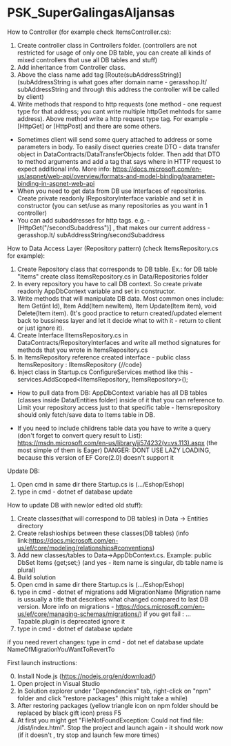 # PSK_SuperGalingasAljansas

How to Controller (for example check ItemsController.cs):
1. Create controller class in Controllers folder. (controllers are not restricted for usage of only one DB table, you can create all kinds of mixed controllers that use all DB tables and stuff)
2. Add inheritance from Controller class.
3. Above the class name add tag [Route(subAddressString)] (subAddressString is what goes after domain name - gerasshop.lt/ subAddressString and through this address the controller will be called by client)
4. Write methods that respond to http requests (one method - one request type for that address; you cant write multiple httpGet mehtods for same address). Above method write a http request type tag. For example - [HttpGet] or [HttpPost] and there are some others.
* Sometimes client will send some query attached to address or some parameters in body. To easily disect queries create DTO - data transfer object in DataContracts/DataTransferObjects folder. Then add that DTO to method arguments and add a tag that says where in HTTP request to expect additional info. More info: https://docs.microsoft.com/en-us/aspnet/web-api/overview/formats-and-model-binding/parameter-binding-in-aspnet-web-api
* When you need to get data from DB use Interfaces of repositories. Create private readonly IRepositoryInterface variable and set it in constructor (you can set/use as many repositories as you want in 1 controller)
* You can add subaddresses for http tags. e.g. - [HttpGet("/secondSubaddress")] , that makes our current address -   gerasshop.lt/ subAddressString/secondSubaddress

How to Data Access Layer (Repository pattern) (check ItemsRepository.cs for example):
1. Create Repository class that corresponds to DB table. Ex.: for DB table "Items" create class ItemsRepository.cs in Data/Repositories folder
2. In every repository you have to call DB context. So create private readonly AppDbContext variable and set in constructor.
3. Write methods that will manipulate DB data. Most common ones include: Item Get(int Id), Item Add(Item newItem), Item Update(Item item), void Delete(Item item). (It's good practice to return created/updated element back to bussiness layer and let it decide what to with it - return to client or just ignore it).
4. Create Interface IItemsRepository.cs in DataContracts/RepositoryInterfaces and write all method signatures for methods that you wrote in ItemsRepository.cs
5. In ItemsRepository reference created interface - public class ItemsRepository : IItemsRepository {//code}
6. Inject class in Startup.cs ConfigureServices method like this - services.AddScoped<IItemsRepository, ItemsRepository>();

* How to pull data from DB: AppDbContext variable has all DB tables (classes inside Data/Entities folder) inside of it that you can reference to. Limit your repository access just to that specific table - Itemsrepository should only fetch/save data to Items table in DB.

* If you need to include childrens table data you have to write a query (don't forget to convert query result to List):
https://msdn.microsoft.com/en-us/library/jj574232(v=vs.113).aspx (the most simple of them is Eager) DANGER: DONT USE LAZY LOADING, because this version of EF Core(2.0) doesn't support it


Update DB:
1. Open cmd in same dir there Startup.cs is (.../Eshop/Eshop)
2. type in cmd - dotnet ef database update

How to update DB with new(or edited old stuff):
1. Create classes(that will correspond to DB tables) in Data -> Entities directory
2. Create relashioships between these classes(DB tables) (info link:https://docs.microsoft.com/en-us/ef/core/modeling/relationships#conventions)
3. Add new classes/tables to Data->AppDbContext.cs. Example: public DbSet<Item> Items {get;set;} (and yes - item name is singular, db table name is plural)
4. Build solution
5. Open cmd in same dir there Startup.cs is (.../Eshop/Eshop)
6. type in cmd - dotnet ef migrations add MigrationName (Migration name is ussually a title that describes what changed compared to last DB version. More info on migrations - https://docs.microsoft.com/en-us/ef/core/managing-schemas/migrations/)
if you get fail : ... Tapable.plugin is deprecated ignore it
7. type in cmd - dotnet ef database update

if you need revert changes:
type in cmd - dot net ef database update NameOfMigrationYouWantToRevertTo


First launch instructions:

0. Install Node.js (https://nodejs.org/en/download/)
1. Open project in Visual Studio
2. In Solution explorer under "Dependencies" tab, right-click on "npm" folder and click "restore packages" (this might take a while)
3. After restoring packages (yellow triangle icon on npm folder should be replaced by black gift icon) press F5
4. At first you might get "FileNotFoundException: Could not find file: /dist/index.html". Stop the project and launch again - it should work now (if it doesn't , try stop and launch few more times)
